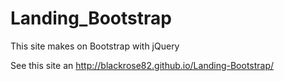 # Landing_Bootstrap
This site makes on Bootstrap with jQuery

See this site an http://blackrose82.github.io/Landing-Bootstrap/
